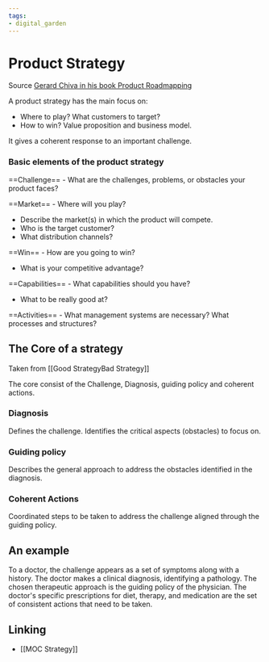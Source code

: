 ```yaml
---
tags: 
- digital_garden
---
```

# Product Strategy
Source [Gerard Chiva in his book Product Roadmapping](https://leanpub.com/product-roadmapping-in-practice)

A product strategy has the main focus on:
+ Where to play? What customers to target?
+ How to win? Value proposition and business model.

It gives a coherent response to an important challenge.

### Basic elements of the product strategy
==Challenge== - What are the challenges, problems, or obstacles your product faces?

==Market== - Where will you play? 
+ Describe the market(s) in which the product will compete. 
+ Who is the target customer?
+ What distribution channels?

==Win== - How are you going to win?
+ What is your competitive advantage?

==Capabilities== - What capabilities should you have?
+ What to be really good at?

==Activities== - What management systems are necessary? What processes and structures?

## The Core of a strategy
Taken from [[Good StrategyBad Strategy]]

The core consist of the Challenge, Diagnosis, guiding policy and coherent actions.

### Diagnosis
Defines the challenge. Identifies the critical aspects (obstacles) to focus on.

### Guiding policy
Describes the general approach to address the obstacles identified in the diagnosis.

### Coherent Actions
Coordinated steps to be taken to address the challenge aligned through the guiding policy.


## An example
To a doctor, the challenge appears as a set of symptoms along with a history. The doctor makes a clinical diagnosis, identifying a pathology. The chosen therapeutic approach is the guiding policy of the physician. The doctor's specific prescriptions for diet, therapy, and medication are the set of consistent actions that need to be taken.

## Linking
+ [[MOC Strategy]]